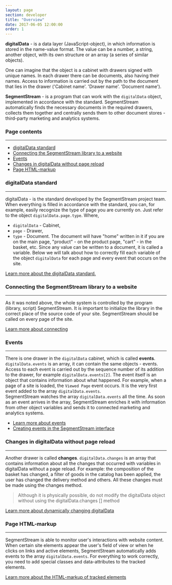 ```yaml
---
layout: page
section: developer
title: "Overview"
date: 2017-06-05 12:00:00
order: 1
---
```


**digitalData** - is a data layer (JavaScript-object), in which information is stored in the name-value format. The value can be a number, a string, another object, with its own structure or an array (a series of similar objects).

 One can imagine that the object is a cabinet with drawers signed with unique names. In each drawer there can be documents, also having their names. Access to information is carried out by the path to the document that lies in the drawer ('Cabinet name'. 'Drawer name'. 'Document name').

**SegmentStream** - is a program that can work with the `digitalData` object, implemented in accordance with the standard. SegmentStream automatically finds the necessary documents in the required drawers, collects them together and centrally sends them to other document stores - third-party marketing and analytics systems.

### Page contents
------
<ul class="page-navigation">
  <li><a href="#0">digitalData standard</a></li>
  <li><a href="#1">Connecting the SegmentStream library to a website</a></li>
  <li><a href="#2">Events</a></li>
  <li><a href="#3">Changes in digitalData without page reload</a></li>
  <li><a href="#4">Page HTML-markup</a></li>
</ul>

### <a name="0"></a>digitalData standard
------
digitalData - is the standard developed by the SegmentStream project team.
When everything is filled in accordance with the standard, you can, for example, easily recognize the type of page you are currently on. Just refer to the object `digitalData.page.type`.
Where,
- `digitalData` - Cabinet,
- `page` - Drawer,
- `type` - Document.
The document will have "home" written in it if you are on the main page, "product" - on the product page, "cart" - in the basket, etc. Since any value can be written to a document, it is called a variable. Below we will talk about how to correctly fill each variable of the object `digitalData` for each page and every event that occurs on the site.

[Learn more about the digitalData standard.](/for-developer/digitaldata)

### <a name="1"></a>Connecting the SegmentStream library to a website
------
As it was noted above, the whole system is controlled by the program (library, script) SegmentStream. It is important to initialize the library in the correct place of the source code of your site. SegmentStream should be called on every page of the site.

[Learn more about connecting](/for-developer/#snippet)

### <a name="2"></a>Events
------
There is one drawer in the `digitalData` cabinet, which is called **events**. `digitalData.events` is an array, it can contain the same objects - events. Access to each event is carried out by the sequence number of its addition to the drawer, for example `digitalData.events[2]`. The event itself is an object that contains information about what happened.
For example, when a page of a site is loaded, the `Viewed Page` event occurs. It is the very first event added to the array `digitalData.events`. <br />
SegmentStream watches the array `digitalData.events` all the time. As soon as an event arrives in the array, SegmentStream enriches it with information from other object variables and sends it to connected marketing and analytics systems.
 - [Learn more about events](/for-developer/#events)
 - [Creating events in the SegmentStream interface](/for-analyst/events)

### <a name="3"></a>Changes in digitalData without page reload
------
Another drawer is called **changes**. `digitalData.changes` is an array that contains information about all the changes that occurred with variables in digitalData without a page reload.
For example: the composition of the basket has changed, a filter of goods in the catalog has been applied, the user has changed the delivery method and others.
All these changes must be made using the changes method.

> Although it is physically possible, do not modify the digitalData object without using the digitalData.changes [] method

[Learn more about dynamically changing digitalData](/for-developer/#changes)

### <a name="4"></a>Page HTML-markup
------
SegmentStream is able to monitor user's interactions with website content. When certain site elements appear the user's field of view or when he clicks on links and active elements, SegmentStream automatically adds events to the array
`digitalData.events`.
For everything to work correctly, you need to add special classes and data-attributes to the tracked elements.

[Learn more about the HTML-markup of tracked elements](/for-developer/#markup)
